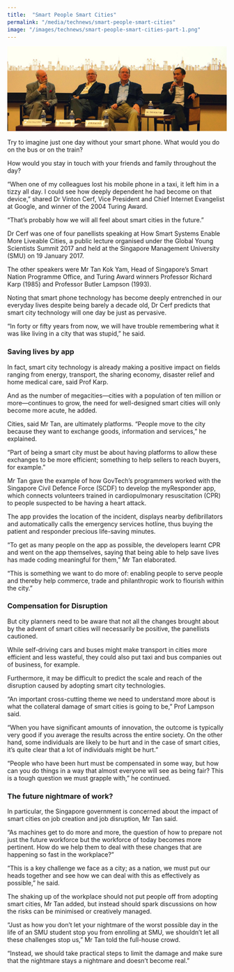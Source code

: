 ```yaml
---
title:  "Smart People Smart Cities"
permalink: "/media/technews/smart-people-smart-cities"
image: "/images/technews/smart-people-smart-cities-part-1.png"
---
```


![Smart People Smart Cities](/images/technews/smart-people-smart-cities-part-1.png)

Try to imagine just one day without your smart phone. What would you do on the bus or on the train?

How would you stay in touch with your friends and family throughout the day?

“When one of my colleagues lost his mobile phone in a taxi, it left him in a tizzy all day. I could see how deeply dependent he had become on that device,” shared Dr Vinton Cerf, Vice President and Chief Internet Evangelist at Google, and winner of the 2004 Turing Award.

“That’s probably how we will all feel about smart cities in the future.”  

Dr Cerf was one of four panellists speaking at How Smart Systems Enable More Liveable Cities, a public lecture organised under the Global Young Scientists Summit 2017 and held at the Singapore Management University (SMU) on 19 January 2017.

The other speakers were Mr Tan Kok Yam, Head of Singapore’s Smart Nation Programme Office, and Turing Award winners Professor Richard Karp (1985) and Professor Butler Lampson (1993).

Noting that smart phone technology has become deeply entrenched in our everyday lives despite being barely a decade old, Dr Cerf predicts that smart city technology will one day be just as pervasive.

“In forty or fifty years from now, we will have trouble remembering what it was like living in a city that was stupid,” he said.

### **Saving lives by app**
In fact, smart city technology is already making a positive impact on fields ranging from energy, transport, the sharing economy, disaster relief and home medical care, said Prof Karp.

And as the number of megacities—cities with a population of ten million or more—continues to grow, the need for well-designed smart cities will only become more acute, he added.

Cities, said Mr Tan, are ultimately platforms. “People move to the city because they want to exchange goods, information and services,” he explained.

“Part of being a smart city must be about having platforms to allow these exchanges to be more efficient; something to help sellers to reach buyers, for example.”

Mr Tan gave the example of how GovTech’s programmers worked with the Singapore Civil Defence Force (SCDF) to develop the myResponder app, which connects volunteers trained in cardiopulmonary resuscitation (CPR) to people suspected to be having a heart attack.

The app provides the location of the incident, displays nearby defibrillators and automatically calls the emergency services hotline, thus buying the patient and responder precious life-saving minutes.

“To get as many people on the app as possible, the developers learnt CPR and went on the app themselves, saying that being able to help save lives has made coding meaningful for them,” Mr Tan elaborated.

“This is something we want to do more of: enabling people to serve people and thereby help commerce, trade and philanthropic work to flourish within the city.”

### **Compensation for Disruption**
But city planners need to be aware that not all the changes brought about by the advent of smart cities will necessarily be positive, the panellists cautioned.

While self-driving cars and buses might make transport in cities more efficient and less wasteful, they could also put taxi and bus companies out of business, for example.

Furthermore, it may be difficult to predict the scale and reach of the disruption caused by adopting smart city technologies.

“An important cross-cutting theme we need to understand more about is what the collateral damage of smart cities is going to be,” Prof Lampson said.

“When you have significant amounts of innovation, the outcome is typically very good if you average the results across the entire society. On the other hand, some individuals are likely to be hurt and in the case of smart cities, it’s quite clear that a lot of individuals might be hurt.”

“People who have been hurt must be compensated in some way, but how can you do things in a way that almost everyone will see as being fair? This is a tough question we must grapple with,” he continued.

### **The future nightmare of work?**
In particular, the Singapore government is concerned about the impact of smart cities on job creation and job disruption, Mr Tan said.

“As machines get to do more and more, the question of how to prepare not just the future workforce but the workforce of today becomes more pertinent. How do we help them to deal with these changes that are happening so fast in the workplace?”

“This is a key challenge we face as a city; as a nation, we must put our heads together and see how we can deal with this as effectively as possible,” he said.

The shaking up of the workplace should not put people off from adopting smart cities, Mr Tan added, but instead should spark discussions on how the risks can be minimised or creatively managed.

“Just as how you don’t let your nightmare of the worst possible day in the life of an SMU student stop you from enrolling at SMU, we shouldn’t let all these challenges stop us,” Mr Tan told the full-house crowd.

“Instead, we should take practical steps to limit the damage and make sure that the nightmare stays a nightmare and doesn’t become real.”


